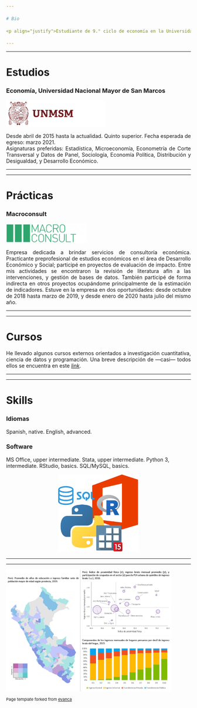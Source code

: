 ```yaml
---

# Bio

<p align="justify">Estudiante de 9.° ciclo de economía en la Universidad Nacional Mayor de San Marcos. Caracterizado por ser responsable, analítico y proactivo; cuento con —algo de— experiencia en análisis e interpretación de datos. Tengo un gran interés en métodos cuantitativos, así como en <i>data science for social good</i>. En mis ratos libres me gusta ver temas de sociología, economía política y algunos <i>topics</i> de seguridad informática.</p>

---
```

---

# Estudios
### Economía, Universidad Nacional Mayor de San Marcos
<img src="images/LogoSanmarcos.png?raw=true" width="270" height="71" />
<p align="justify">Desde abril de 2015 hasta la actualidad. Quinto superior. Fecha esperada de egreso: marzo 2021.<br>
Asignaturas preferidas: Estadística, Microeconomía, Econometría de Corte Transversal y Datos de Panel, Sociología, Economía Política, Distribución y Desigualdad, y Desarrollo Económico.
</p>

---
---

# Prácticas
### Macroconsult
<img src="images/LogoMacroconsult.png?raw=true" width="220" height="53" />
<p align="justify">Empresa dedicada a brindar servicios de consultoría económica. Practicante preprofesional de estudios económicos en el área de Desarrollo Económico y Social; participé en proyectos de evaluación de impacto. Entre mis actividades se encontraron la revisión de literatura afín a las intervenciones, y gestión de bases de datos. También participé de forma indirecta en otros proyectos ocupándome principalmente de la estimación de indicadores. Estuve en la empresa en dos oportunidades: desde octubre de 2018 hasta marzo de 2019, y desde enero de 2020 hasta julio del mismo año.
</p>

---
---

# Cursos

<p align="justify">He llevado algunos cursos externos orientados a investigación cuantitativa, ciencia de datos y programación. Una breve descripción de —casi— todos ellos se encuentra en este <i><a href="https://drodrigo96.github.io/courses_page">link</a></i>.</p>

---
---

# Skills

### Idiomas
Spanish, native. English, advanced.

### Software
MS Office, upper intermediate. Stata, upper intermediate. Python 3, intermediate. RStudio, basics. SQL/MySQL, basics.

<p style="text-align:center;"><img src="images/LogosSoftware.png?raw=true" width="220" height="213" /></p>


---
---

<img src="images/GraficoPorta.png?raw=true" width="450" height="333" />

<p style="font-size:11px">Page template forked from <a href="https://github.com/evanca">evanca</a></p>
<!-- Remove above link if you don't want to attibute -->
